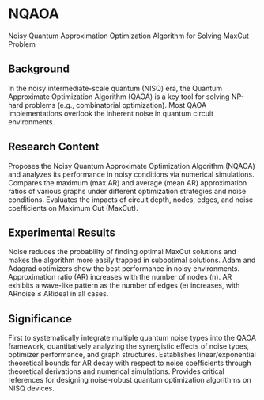 # NQAOA
Noisy Quantum Approximation Optimization Algorithm for Solving MaxCut Problem

## Background
In the noisy intermediate-scale quantum (NISQ) era, the Quantum Approximate Optimization Algorithm (QAOA) is a key tool for solving NP-hard problems (e.g., combinatorial optimization).
Most QAOA implementations overlook the inherent noise in quantum circuit environments.
## Research Content
Proposes the Noisy Quantum Approximate Optimization Algorithm (NQAOA) and analyzes its performance in noisy conditions via numerical simulations.
Compares the maximum (max AR) and average (mean AR) approximation ratios of various graphs under different optimization strategies and noise conditions.
Evaluates the impacts of circuit depth, nodes, edges, and noise coefficients on Maximum Cut (MaxCut).
## Experimental Results
Noise reduces the probability of finding optimal MaxCut solutions and makes the algorithm more easily trapped in suboptimal solutions.
Adam and Adagrad optimizers show the best performance in noisy environments.
Approximation ratio (AR) increases with the number of nodes (n).
AR exhibits a wave-like pattern as the number of edges (e) increases, with ARnoise ≤ ARideal in all cases.
## Significance
First to systematically integrate multiple quantum noise types into the QAOA framework, quantitatively analyzing the synergistic effects of noise types, optimizer performance, and graph structures.
Establishes linear/exponential theoretical bounds for AR decay with respect to noise coefficients through theoretical derivations and numerical simulations.
Provides critical references for designing noise-robust quantum optimization algorithms on NISQ devices.
